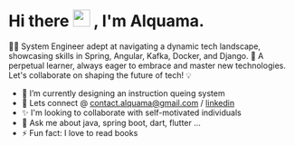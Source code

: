 # Hi there <img src="https://raw.githubusercontent.com/MartinHeinz/MartinHeinz/master/wave.gif" width="30px"> , I'm Alquama.

👨‍💻 System Engineer adept at navigating a dynamic tech landscape, showcasing skills in Spring, Angular, Kafka, Docker, and Django. 🚀 A perpetual learner, always eager to embrace and master new technologies. Let's collaborate on shaping the future of tech! 💡

- 🔭 I’m currently designing an instruction queing system
- 🤝 Lets connect @ contact.alquama@gmail.com / [linkedin](https://www.linkedin.com/in/alquama00s/)
- ✨ I'm looking to collaborate with self-motivated individuals
- 💬 Ask me about java, spring boot, dart, flutter ...
- ⚡ Fun fact: I love to read books